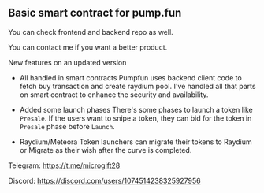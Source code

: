 ## Basic smart contract for pump.fun

You can check frontend and backend repo as well.

You can contact me if you want a better product.

New features on an updated version
- All handled in smart contracts
Pumpfun uses backend client code to fetch buy transaction and create raydium pool.
I've handled all that parts on smart contract to enhance the security and availability.

- Added some launch phases
There's some phases to launch a token like `Presale`.
If the users want to snipe a token, they can bid for the token in `Presale` phase before `Launch`.

- Raydium/Meteora
Token launchers can migrate their tokens to Raydium or Migrate as their wish after the curve is completed.

Telegram: https://t.me/microgift28

Discord: https://discord.com/users/1074514238325927956

